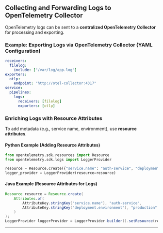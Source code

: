 
## **Collecting and Forwarding Logs to OpenTelemetry Collector**
OpenTelemetry logs can be sent to a **centralized OpenTelemetry Collector** for processing and exporting.

### **Example: Exporting Logs via OpenTelemetry Collector (YAML Configuration)**
```yaml
receivers:
  filelog:
    include: ["/var/log/app.log"]
exporters:
  otlp:
    endpoint: "http://otel-collector:4317"
service:
  pipelines:
    logs:
      receivers: [filelog]
      exporters: [otlp]
```

### **Enriching Logs with Resource Attributes**
To add metadata (e.g., service name, environment), use **resource attributes**.

#### **Python Example (Adding Resource Attributes)**
```python
from opentelemetry.sdk.resources import Resource
from opentelemetry.sdk.logs import LoggerProvider

resource = Resource.create({"service.name": "auth-service", "deployment.environment": "production"})
logger_provider = LoggerProvider(resource=resource)
```

#### **Java Example (Resource Attributes for Logs)**
```java
Resource resource = Resource.create(
    Attributes.of(
        AttributeKey.stringKey("service.name"), "auth-service",
        AttributeKey.stringKey("deployment.environment"), "production"
    )
);
LoggerProvider loggerProvider = LoggerProvider.builder().setResource(resource).build();
```

---
